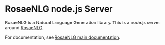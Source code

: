 # RosaeNLG node.js Server

RosaeNLG is a Natural Language Generation library.
This is a node.js server around [RosaeNLG](https://rosaenlg.org).

For documentation, see [RosaeNLG main documentation](https://rosaenlg.org).
